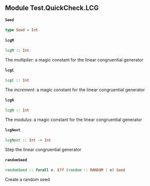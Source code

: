 ## Module Test.QuickCheck.LCG

#### `Seed`

``` purescript
type Seed = Int
```

#### `lcgM`

``` purescript
lcgM :: Int
```

The *multiplier*: a magic constant for the linear congruential generator

#### `lcgC`

``` purescript
lcgC :: Int
```

The *increment*: a magic constant for the linear congruential generator

#### `lcgN`

``` purescript
lcgN :: Int
```

The *modulus*: a magic constant for the linear congruential generator

#### `lcgNext`

``` purescript
lcgNext :: Int -> Int
```

Step the linear congruential generator

#### `randomSeed`

``` purescript
randomSeed :: forall e. Eff (random :: RANDOM | e) Seed
```

Create a random seed



